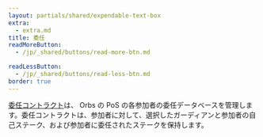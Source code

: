 ```yaml
---
layout: partials/shared/expendable-text-box
extra:
  - extra.md
title: 委任
readMoreButton:
  - /jp/_shared/buttons/read-more-btn.md

readLessButton:
  - /jp/_shared/buttons/read-less-btn.md
border: true
---
```


[委任コントラクト](https://etherscan.io/0xB97178870F39d4389210086E4BcaccACD715c71d)は、 Orbs の PoS の各参加者の委任データベースを管理します。委任コントラクトは、参加者に対して、選択したガーディアンと参加者の自己ステーク、および参加者に委任されたステークを保持します。
